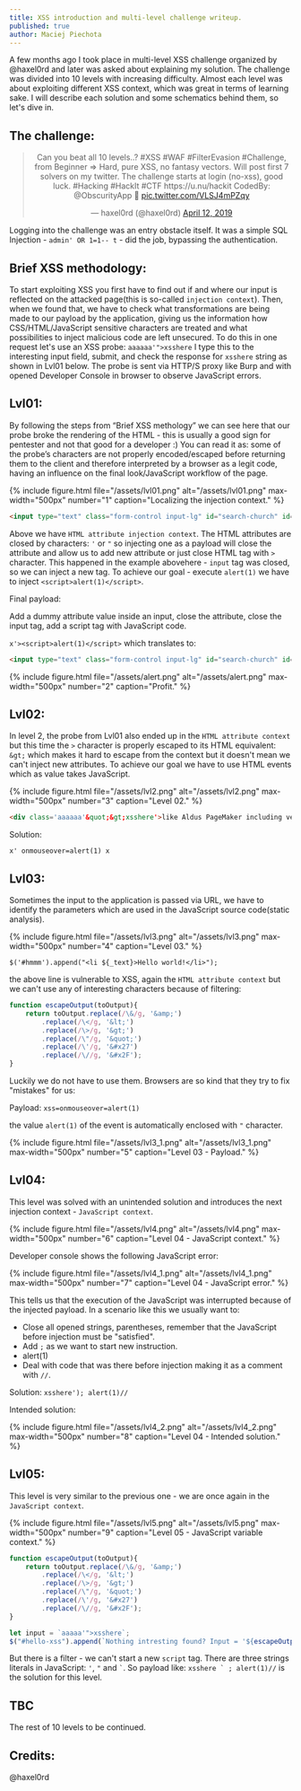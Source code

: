 ```yaml
---
title: XSS introduction and multi-level challenge writeup.
published: true
author: Maciej Piechota
---
```


A few months ago I took place in multi-level XSS challenge organized by @haxel0rd and later was asked about explaining my solution. The challenge was divided into 10 levels with increasing difficulty. Almost each level was about exploiting different XSS context, which was great in terms of learning sake. I will describe each solution and some schematics behind them, so let's dive in.

## The challenge:

<center><twitter-widget class="twitter-tweet twitter-tweet-rendered" id="twitter-widget-0" style="position: static; visibility: visible; display: block; transform: rotate(0deg); max-width: 100%; width: 500px; min-width: 220px; margin-top: 10px; margin-bottom: 10px;" data-tweet-id="1116822993085325312"></twitter-widget>
  <blockquote class="twitter-tweet" data-link-color="#E95F28">
    <p lang="en" dir="ltr">Can you beat all 10 levels..?
#XSS #WAF #FilterEvasion #Challenge, from Beginner => Hard, pure XSS, no fantasy vectors. Will post first 7 solvers on my twitter. The challenge starts at login (no-xss), good luck. #Hacking #HackIt #CTF https://u.nu/hackit CodedBy: @ObscurityApp
        💪 <a href="https://t.co/VLSJ4mPZqy">pic.twitter.com/VLSJ4mPZqy</a></p>&mdash; haxel0rd (@haxel0rd) <a href="https://twitter.com/haxel0rd/status/1116822993085325312">April 12, 2019</a></blockquote>
</center>
<script async src="https://platform.twitter.com/widgets.js" charset="utf-8"></script>

Logging into the challenge was an entry obstacle itself. It was a simple SQL Injection - `admin' OR 1=1-- t` - did the job, bypassing the authentication.

## Brief XSS methodology:

To start exploiting XSS you first have to find out if and where our input is reflected on the attacked page(this is so-called `injection context`). Then, when we found that, we have to check what transformations are being made to our payload by the application, giving us the information how CSS/HTML/JavaScript sensitive characters are treated and what possibilities to inject malicious code are left unsecured. To do this in one request let's use an XSS probe:
`aaaaaa'">xsshere`
I type this to the interesting input field, submit, and check the response for `xsshere` string as shown in Lvl01 below.
The probe is sent via HTTP/S proxy like Burp and with opened Developer Console in browser to observe JavaScript errors.

## Lvl01:

By following the steps from “Brief XSS methology” we can see here that our probe broke the rendering of the HTML - this is usually a good sign for pentester and not that good for a developer :) You can read it as: some of the probe’s characters  are not properly encoded/escaped  before returning them to the client and therefore interpreted by a browser as a legit code, having an influence on the final look/JavaScript workflow of the page.

{% include figure.html file="/assets/lvl01.png" alt="/assets/lvl01.png" max-width="500px" number="1" caption="Localizing the injection context." %}
                                                                                                                                  
```html
<input type="text" class="form-control input-lg" id="search-church" id="xss" value='aaaaaa'">xsshere' name="xss" placeholder="xss">
```

Above we have `HTML attribute injection context`. The HTML attributes are closed by characters: `'` or `"` so injecting one as a payload will close the attribute and allow us to add new attribute or just close HTML tag with `>` character. This happened in the example abovehere - `input` tag was closed, so we can inject a new tag. To achieve our goal - execute `alert(1)` we have to inject `<script>alert(1)</script>`.

Final payload:

Add a dummy attribute value inside an input, close the attribute, close the input tag, add a script tag with JavaScript code.

`x'><script>alert(1)</script>` which translates to:

```html
<input type="text" class="form-control input-lg" id="search-church" id="xss" value='x'><script>alert(1)</script>' name="xss" placeholder="xss">
```

{% include figure.html file="/assets/alert.png" alt="/assets/alert.png" max-width="500px" number="2" caption="Profit." %}

## Lvl02:

In level 2, the probe from Lvl01 also ended up in the `HTML attribute context` but this time the `>` character is properly escaped to its HTML equivalent: `&gt;` which makes it hard to escape from the context but it doesn't mean we can't inject new attributes. To achieve our goal we have to use HTML events which as value takes JavaScript.

{% include figure.html file="/assets/lvl2.png" alt="/assets/lvl2.png" max-width="500px" number="3" caption="Level 02." %}

```html
<div class='aaaaaa'&quot;&gt;xsshere'>like Aldus PageMaker including versions of Lorem Ipsum.</div>
```
Solution:

`x' onmouseover=alert(1) x`

## Lvl03:

Sometimes the input to the application is passed via URL, we have to identify the parameters which are used in the JavaScript source code(static analysis).

{% include figure.html file="/assets/lvl3.png" alt="/assets/lvl3.png" max-width="500px" number="4" caption="Level 03." %}

`$('#hmmm').append("<li ${_text}>Hello world!</li>");`

the above line is vulnerable to XSS, again the `HTML attribute context` but we can't use any of interesting characters because of filtering:

```javascript
function escapeOutput(toOutput){
    return toOutput.replace(/\&/g, '&amp;')
        .replace(/\</g, '&lt;')
        .replace(/\>/g, '&gt;')
        .replace(/\"/g, '&quot;')
        .replace(/\'/g, '&#x27')
        .replace(/\//g, '&#x2F');
}
```

Luckily we do not have to use them. Browsers are so kind that they try to fix "mistakes" for us:

Payload:
`xss=onmouseover=alert(1)`

the value `alert(1)` of the event is automatically enclosed with `"` character.

{% include figure.html file="/assets/lvl3_1.png" alt="/assets/lvl3_1.png" max-width="500px" number="5" caption="Level 03 - Payload." %}

## Lvl04:

This level was solved with an unintended solution and introduces the next injection context - `JavaScript context`.

{% include figure.html file="/assets/lvl4.png" alt="/assets/lvl4.png" max-width="500px" number="6" caption="Level 04 - JavaScript context." %}

Developer console shows the following JavaScript error:

{% include figure.html file="/assets/lvl4_1.png" alt="/assets/lvl4_1.png" max-width="500px" number="7" caption="Level 04 - JavaScript error." %}

This tells us that the execution of the JavaScript was interrupted because of the injected payload. In a scenario like this we usually want to:

- Close all opened strings, parentheses, remember that the JavaScript before injection must be "satisfied".
- Add `;` as we want to start new instruction.
- alert(1)
- Deal with code that was there before injection making it as a comment with `//`.

Solution:
`xsshere'); alert(1)//`

Intended solution:

{% include figure.html file="/assets/lvl4_2.png" alt="/assets/lvl4_2.png" max-width="500px" number="8" caption="Level 04 - Intended solution." %}

## Lvl05:

This level is very similar to the previous one - we are once again in the `JavaScript context`.

{% include figure.html file="/assets/lvl5.png" alt="/assets/lvl5.png" max-width="500px" number="9" caption="Level 05 - JavaScript variable context." %}


```javascript
function escapeOutput(toOutput){
    return toOutput.replace(/\&/g, '&amp;')
        .replace(/\</g, '&lt;')
        .replace(/\>/g, '&gt;')
        .replace(/\"/g, '&quot;')
        .replace(/\'/g, '&#x27')
        .replace(/\//g, '&#x2F');
}

let input = `aaaaa'">xsshere`;
$("#hello-xss").append(`Nothing intresting found? Input = '${escapeOutput(input)}'`);
```

But there is a filter - we can't start a new `script` tag. There are three strings literals in JavaScript: `'`, `"` and `` ` ``. So payload like: ``xsshere ` ; alert(1)//`` is the solution for this level.




## TBC

The rest of 10 levels to be continued.

## Credits:

@haxel0rd


